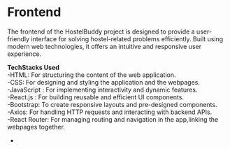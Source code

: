 # Frontend

The frontend of the HostelBuddy project is designed to provide a user-friendly interface for solving hostel-related problems efficiently. Built using modern web technologies, it offers an intuitive and responsive user experience.

**TechStacks Used**
<br>
-HTML: For structuring the content of the web application.<br>
-CSS: For designing and styling the application and the webpages.<br>
-JavaScript : For implementing interactivity and dynamic features.<br>
-React.js : For building reusable and efficient UI components.<br>
-Bootstrap: To create responsive layouts and pre-designed components.<br>
-Axios: For handling HTTP requests and interacting with backend APIs.<br>
-React Router: For managing routing and navigation in the app,linking the webpages together.<br>



-

